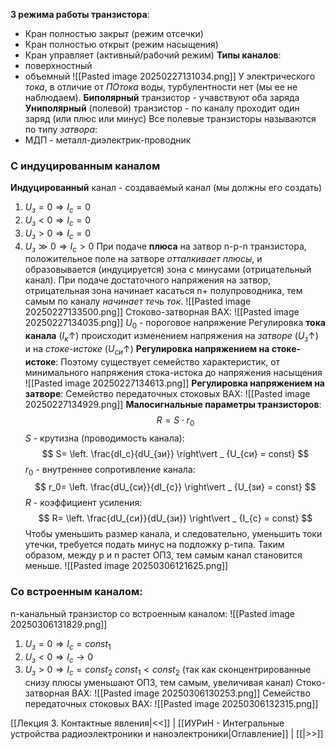 **3 режима работы транзистора**:
- Кран полностью закрыт (режим отсечки)
- Кран полностью открыт (режим насыщения)
- Кран управляет (активный/рабочий режим)
**Типы каналов**:
- поверхностный
- объемный
![[Pasted image 20250227131034.png]]
У электрического *тока*, в отличие от *ПОтока* воды, турбулентности нет (мы ее не наблюдаем).
**Биполярный** транзистор - учавствуют оба заряда
**Униполярный** (полевой) транзистор - по каналу проходит один заряд (или плюс или минус)
Все полевые транзисторы называются по типу *затвора*:
- МДП - металл-диэлектрик-проводник
### С индуцированным каналом
**Индуцированный** канал - создаваемый канал (мы должны его создать)
1) $U_з = 0 \Rightarrow I_с = 0$
2) $U_з < 0 \Rightarrow I_c = 0$
3) $U_з > 0 \Rightarrow I_c = 0$
4) $U_з \gg 0 \Rightarrow I_c > 0$
При подаче **плюса** на затвор n-p-n транзистора, положительное поле на затворе *отталкивает плюсы*, и образовывается (индуцируется) зона с минусами (отрицательный канал). При подаче достаточного напряжения на затвор, отрицательная зона начинает касаться n+ полупроводника, тем самым по каналу *начинает течь ток*.
![[Pasted image 20250227133500.png]]
Стоково-затворная ВАХ:
![[Pasted image 20250227134035.png]]
$U_0$ - пороговое напряжение
Регулировка **тока канала** ($I_к \uparrow$) происходит изменением напряжения на *затворе* ($U_з \uparrow$) и на *стоке-истоке* ($U_{си} \uparrow$)
**Регулировка напряжением на стоке-истоке**:
Поэтому существует семейство характеристик, от минимального напряжения стока-истока до напряжения насыщения
![[Pasted image 20250227134613.png]]
**Регулировка напряжением на затворе**:
Семейство передаточных стоковых ВАХ:
![[Pasted image 20250227134929.png]]
**Малосигнальные параметры транзисторов**:
$$
R = S \cdot r_0
$$
$S$ - крутизна (проводимость канала):
$$
S= \left. \frac{dI_с}{dU_{зи}} \right\vert _ {U_{си} = const}
$$
$r_0$ - внутреннее сопротивление канала:
$$
r_0= \left. \frac{dU_{си}}{dI_{с}} \right\vert _ {U_{зи} = const}
$$
$R$ - коэффициент усиления:
$$
R= \left. \frac{dU_{си}}{dU_{зи}} \right\vert _ {I_{с} = const}
$$
Чтобы уменьшить размер канала, и следовательно, уменьшить токи утечки, требуется подать минус на подложку p-типа. Таким образом, между p и n растет ОПЗ, тем самым канал становится меньше.
![[Pasted image 20250306121625.png]]
### Со встроенным каналом:
n-канальный транзистор со встроенным каналом:
![[Pasted image 20250306131829.png]]
1) $U_з = 0 \Rightarrow I_с = const_1$
2) $U_з < 0 \Rightarrow I_с \rightarrow 0$
3) $U_з > 0 \Rightarrow I_с = const_2$
$const_1 < const_2$ (так как сконцентрированные снизу плюсы уменьшают ОПЗ, тем самым, увеличивая канал)
Стоко-затворная ВАХ:
![[Pasted image 20250306130253.png]]
Семейство передаточных стоковых ВАХ:
![[Pasted image 20250306132315.png]]

[[Лекция 3. Контактные явления|<<]] | [[ИУРиН - Интегральные устройства радиоэлектроники и наноэлектроники|Оглавление]] | [[|>>]]